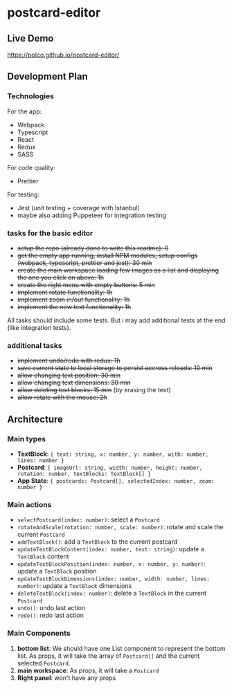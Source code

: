 # postcard-editor

## Live Demo

https://polco.github.io/postcard-editor/

## Development Plan

### Technologies
For the app:
- Webpack
- Typescript
- React
- Redux
- SASS

For code quality:
- Prettier

For testing:
- Jest (unit testing + coverage with Istanbul)
- maybe also adding Puppeteer for integration testing


### tasks for the basic editor
- ~~setup the repo (already done to write this readme): 0~~
- ~~get the empty app running, install NPM modules, setup configs (webpack, typescript, prettier and jest): 30 min~~
- ~~create the main workspace loading few images as a list and displaying the one you click on above: 1h~~
- ~~create the right menu with empty buttons: 5 min~~
- ~~implement rotate functionality: 1h~~
- ~~implement zoom in/out functionality: 1h~~
- ~~implement the new text functionality: 1h~~

All tasks should include some tests. But i may add additional tests at the end (like integration tests).


### additional tasks
- ~~implement undo/redo with redux: 1h~~
- ~~save current state to local storage to persist accross reloads: 10 min~~
- ~~allow changing text position: 30 min~~
- ~~allow changing text dimensions: 30 min~~
- ~~allow deleting text blocks: 15 min~~ (by erasing the text)
- ~~allow rotate with the mouse: 2h~~



## Architecture
### Main types
 - **TextBlock**: ```{ text: string, x: number, y: number, with: number, lines: number }```
 - **Postcard**: ```{ imageUrl: string, width: number, height: number, rotation: number, textBlocks: TextBlock[] }```
 - **App State**: ```{ postcards: Postcard[], selectedIndex: number, zoom: number }```

### Main actions
 - `selectPostcard(index: number)`: select a `Postcard`
 - `rotateAndScale(rotation: number, scale: number)`: rotate and scale the current `Postcard`
 - `addTextBlock()`: add a `TextBlock` to the current postcard
 - `updateTextBlockContent(index: number, text: string)`: update a `TextBlock` content
 - `updateTextBlockPosition(index: number, x: number, y: number)`: update a `TextBlock` position
 - `updateTextBlockDimensions(index: number, width: number, lines: number)`: update a `TextBlock` dimensions
 - `deleteTextBlock(index: number)`: delete a `TextBlock` in the current `Postcard`
 - `undo()`: undo last action
 - `redo()`: redo last action

### Main Components

1. **bottom list**: We should have one List component to represent the bottom list. As props, it will take the array of `Postcard[]` and the current selected `Postcard`.
2. **main workspace**: As props, it will take a `Postcard`
3. **Right panel**: won't have any props
